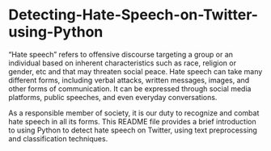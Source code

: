 # Detecting-Hate-Speech-on-Twitter-using-Python

“Hate speech” refers to offensive discourse targeting a group or an individual based on inherent characteristics such as race, religion or gender, etc and that may threaten social peace.
Hate speech can take many different forms, including verbal attacks, written messages, images, and other forms of communication. It can be expressed through social media platforms, public speeches, and even everyday conversations.

As a responsible member of society, it is our duty to recognize and combat hate speech in all its forms. 
This README file provides a brief introduction to using Python to detect hate speech on Twitter, using text preprocessing and classification techniques.
